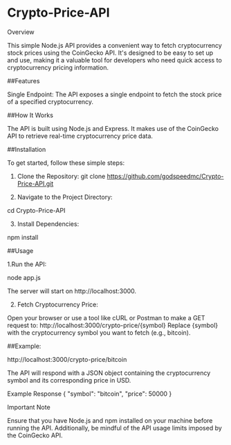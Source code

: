 # Crypto-Price-API
Overview




This simple Node.js API provides a convenient way to fetch cryptocurrency stock prices using the CoinGecko API. It's designed to be easy to set up and use, making it a valuable tool for developers who need quick access to cryptocurrency pricing information.

##Features



Single Endpoint: The API exposes a single endpoint to fetch the stock price of a specified cryptocurrency.

##How It Works



The API is built using Node.js and Express. It makes use of the CoinGecko API to retrieve real-time cryptocurrency price data.

##Installation



To get started, follow these simple steps:

1. Clone the Repository:
git clone https://github.com/godspeedmc/Crypto-Price-API.git

2. Navigate to the Project Directory:
   
cd Crypto-Price-API


3. Install Dependencies:

npm install



##Usage

1.Run the API:



node app.js

The server will start on http://localhost:3000.

2. Fetch Cryptocurrency Price:

Open your browser or use a tool like cURL or Postman to make a GET request to:
http://localhost:3000/crypto-price/{symbol}
Replace {symbol} with the cryptocurrency symbol you want to fetch (e.g., bitcoin).

##Example:



http://localhost:3000/crypto-price/bitcoin

The API will respond with a JSON object containing the cryptocurrency symbol and its corresponding price in USD.

Example Response
{
  "symbol": "bitcoin",
  "price": 50000
}


Important Note



Ensure that you have Node.js and npm installed on your machine before running the API. Additionally, be mindful of the API usage limits imposed by the CoinGecko API.


